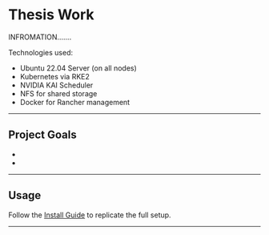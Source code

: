 # Thesis Work

INFROMATION.......

Technologies used:
- Ubuntu 22.04 Server (on all nodes)
- Kubernetes via RKE2
- NVIDIA KAI Scheduler
- NFS for shared storage
- Docker for Rancher management

---

## Project Goals
- 
-
---

## Usage
Follow the [Install Guide](Install%20guide/README.md) to replicate the full setup.

---

